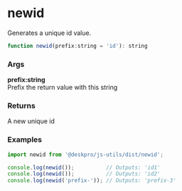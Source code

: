 newid
=====
Generates a unique id value.

```js
function newid(prefix:string = 'id'): string
```

### Args

**prefix:string**  
Prefix the return value with this string

### Returns
A new unique id

### Examples

```js
import newid from '@deskpro/js-utils/dist/newid';

console.log(newid());          // Outputs: 'id1'
console.log(newid());          // Outputs: 'id2'
console.log(newid('prefix-')); // Outputs: 'prefix-3'
```